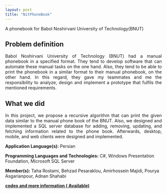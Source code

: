 ```yaml
---
layout: post
title: "NitPhoneBook"
---
```


A phonebook for Babol Noshirvani University of Technology(BNUT)

## Problem definition
<p align="justify"> Babol Noshirvani University of Technology (BNUT) had a manual phonebook in a specified format. They tend to develop software that can automate these manual tasks on the one hand. Also, they tend to be able to print the phonebook in a similar format to their manual phonebook, on the other hand. In this regard, they gave my teammates and me the responsibility to analyze, design and implement a prototype that fulfils the mentioned requirements.   </p>

## What we did
<p align="justify">
In this project, we propose a recursive algorithm that can print the given data similar to the manual phone book of the BNUT. Also, we designed and implemented a SQL server database for adding, removing, updating, and fetching information related to the phone book. Afterwards, desktop, mobile, and web clients were designed and implemented.   </p>

**Application Language(s):** Persian

**Programming Languages and Technologies:** C#, Windows Presentation Foundation, Microsoft SQL Server

**Member(s):** Taha Rostami, Behzad Pesaraklou, Amirhossein Majidi, Pourya Asgarianpour, Adnan Shahabi

**[codes and more information ( Available)](https://github.com/TahaRostami/NitPhonebook)**